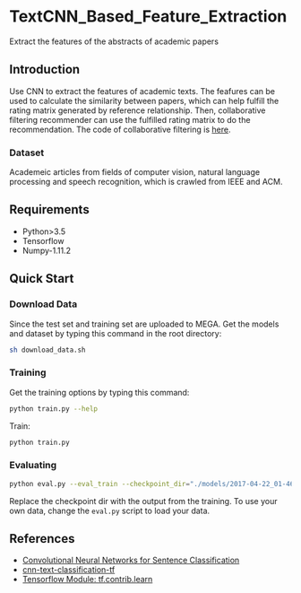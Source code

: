 # TextCNN_Based_Feature_Extraction
Extract the features of the abstracts of academic papers

## Introduction
Use CNN to extract the features of academic texts. The feafures can be used to calculate the similarity between papers, which can help fulfill the rating matrix generated by reference relationship. Then, collaborative filtering recommender can use the fulfilled rating matrix to do the recommendation. The code of collaborative filtering is [here](https://github.com/riceroll/Collaborative_Filtering_Recommender).

### Dataset
Academeic articles from fields of computer vision, natural language processing and speech recognition, which is crawled from IEEE and ACM.

## Requirements

- Python>3.5
- Tensorflow
- Numpy-1.11.2

## Quick Start
### Download Data
Since the test set and training set are uploaded to MEGA.
Get the models and dataset by typing this command in the root directory:
```bash
sh download_data.sh
```

### Training
Get the training options by typing this command:
```bash
python train.py --help
```

Train:
```bash
python train.py
```

### Evaluating
```bash
python eval.py --eval_train --checkpoint_dir="./models/2017-04-22_01-46-18/checkpoints/" --checkpoint_file="./models/2017-04-22_01-46-18/checkpoints/model-900"
```

Replace the checkpoint dir with the output from the training. To use your own data, change the `eval.py` script to load your data.



## References

- [Convolutional Neural Networks for Sentence Classification](http://arxiv.org/abs/1408.5882)
- [cnn-text-classification-tf](https://github.com/dennybritz/cnn-text-classification-tf)
- [Tensorflow Module: tf.contrib.learn](https://www.tensorflow.org/api_docs/python/tf/contrib/learn)
